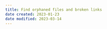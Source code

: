 ```yaml
---
title: Find orphaned files and broken links
date created: 2023-01-23
date modified: 2023-03-14
---
```

